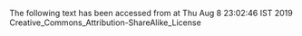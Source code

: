 The following text has been accessed from at Thu Aug 8 23:02:46 IST 2019
Creative_Commons_Attribution-ShareAlike_License
